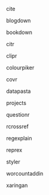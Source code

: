 cite

blogdown

bookdown

citr

clipr

colourpiker

covr

datapasta

projects

questionr

rcrossref

regexplain

reprex

styler

worcountaddin

xaringan
